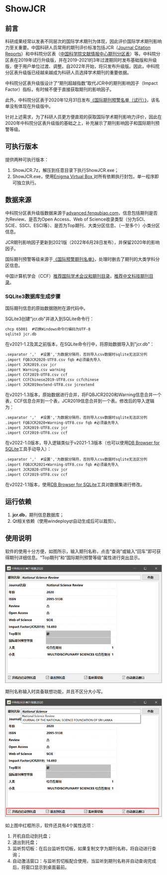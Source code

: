# ShowJCR

## 前言

科研成果经常以发表不同层次的国际学术期刊为体现，因此评价国际学术期刊影响力至关重要。中国科研人员常用的期刊评价标准包括JCR（[Journal Citation Reports](https://jcr.clarivate.com/)）和中科院分区表（[中国科学院文献情报中心期刊分区表](http://www.fenqubiao.com/)）等。中科院分区表在2019年试行升级版，并在2019-2021的3年过渡期同时发布基础版和升级版，便于用户单位过渡、调整。自2022年开始，将只发布升级版。因此，中科院分区表升级版已经越来越成为科研人员选择学术期刊的重要依据。

中科院分区表升级版设计了“期刊超越指数”取代JCR中的期刊影响因子（Impact Factor）指标，有时候不便于直接获取期刊的影响因子。

此外，中科院分区表于2020年12月31日发布[《国际期刊预警名单（试行）》](https://mp.weixin.qq.com/s/xbyJFtR2lezv6CyRrkxsdA)，该名单没有体现在升级版中。

针对上述需求，为了科研人员更方便直观的获取国际学术期刊影响力评价，因此在2020年中科院分区表升级版的基础之上，补充展示了期刊影响因子和国际期刊预警等级。

## 可执行版本

提供两种可执行版本：

1. ShowJCR.7z，解压到任意目录下执行ShowJCR.exe；
2. ShowJCR.exe，使用[Enigma Virtual Box ](http://www.enigmaprotector.com/)对所有依赖执行封包，单一程序即可独立执行。

## 数据来源

中科院分区表升级版数据来源于[advanced.fenqubiao.com](http://advanced.fenqubiao.com)，信息包括期刊是否为Review、是否为Open Access、Web of Science收录类型（分为SCI、SCIE、SSCI、ESCI等）、是否为Top期刊、大类分区信息、（一至多个）小类分区信息。

JCR期刊影响因子更新到2021版（2022年6月28日发布），并保留2020年的影响因子。

国际期刊预警等级来源于[《国际预警期刊名单》](https://earlywarning.fenqubiao.com/)，处理时删去了期刊的大类学科分区信息。

中国计算机学会（CCF）[推荐国际学术会议和期刊目录](https://www.ccf.org.cn/Academic_Evaluation/By_category/)，[推荐中文科技期刊目录](https://www.ccf.org.cn/ccftjgjxskwml/)。

### SQLite3数据库生成步骤

国际期刊信息的原始数据随附在源代码中。

SQLite3创建"jcr.db"并进入到SQLite命令行：

```sqlite
chcp 65001	#切换Windows命令行编码为UTF-8
sqlite3 jcr.db
```

在v2021-1.2及其之前版本，在SQLite命令行中，将原始数据导入到"jcr.db"：

```sqlite
.separator ','	#设置','为数据分隔符，否则导入csv数据时sqlite无法区分列
.import FQBJCR2020-UTF8.csv fqb	#必须最先导入
.import JCR2019.csv jcr
.import Warning.csv warning
.import CCF2019-UTF8.csv ccf
.import CCFChinese2019-UTF8.csv ccfchinese
.import JCR2019extend-UTF8.csv jcrextend
```

在v2021-1.3版本，原始数据进行合并，将FQBJCR2020和Warning信息合并一个表，CCF信息合并到一个表，JCR2019信息合并到一个表。修改后的导入逻辑为：

```sqlite
.separator ','	#设置','为数据分隔符，否则导入csv数据时sqlite无法区分列
.import FQBJCR2020+Warning-UTF8.csv fqb	#必须最先导入
.import JCR2019-UTF8.csv jcr
.import CCF2019-UTF8.csv ccf
```

在v2022-1.0版本，导入逻辑类似于v2021-1.3版本（也可以使用[DB Browser for SQLite](https://sqlitebrowser.org/)工具手动导入）：

```sqlite
.separator ','	#设置','为数据分隔符，否则导入csv数据时sqlite无法区分列
.import FQBJCR2021+Warning-UTF8.csv fqb	#必须最先导入
.import JCR2020-UTF8.csv jcr
.import CCF2019-UTF8.csv ccf
```

在v2022-1.1版本，使用[DB Browser for SQLite](https://sqlitebrowser.org/)工具对数据集进行修改。

## 运行依赖

1. **jcr.db**，期刊信息数据库；
3. Qt相关依赖（使用windeployqt自动生成后可以裁剪）。

## 使用说明

软件的使用十分方便，如图所示，输入期刊名称，点击“查询”或输入“回车”即可获得期刊详细信息。“Top期刊”和“国际期刊预警等级”属性进行突出显示。

![image-20210109135105489](README.assets/image-20210109135105489.png)

期刊名称输入时具备联想功能，并且不区分大小写。

![image-20210109140159082](README.assets/image-20210109140159082.png)

如上图中红框所示，软件还具有4个属性选项：

1. 开机自启动到托盘；
2. 退出到托盘；
3. 监听剪切板：在后台监听剪切板，如果复制文字为期刊名称，将自动进行查询；
4. 自动激活窗口：与监听剪切板配合使用，当监听到期刊名称并自动查询完成后，将窗口显示到桌面最前。

